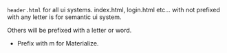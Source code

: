 `header.html` for all ui systems.
index.html, login.html etc... with not prefixed with any letter is for semantic ui system.

Others will be prefixed with a letter or word.
* Prefix with m for Materialize.
